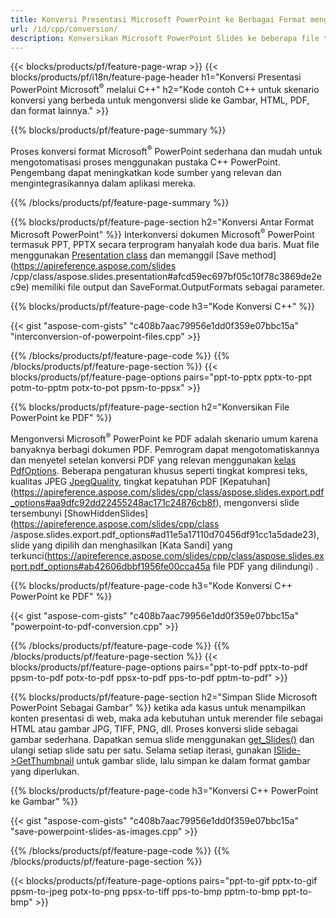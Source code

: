 ```yaml
---
title: Konversi Presentasi Microsoft PowerPoint ke Berbagai Format menggunakan C++
url: /id/cpp/conversion/
description: Konversikan Microsoft PowerPoint Slides ke beberapa file termasuk HTML, PDF, dan format gambar dalam aplikasi berbasis C++.
---
```


{{< blocks/products/pf/feature-page-wrap >}}
{{< blocks/products/pf/i18n/feature-page-header h1="Konversi Presentasi PowerPoint Microsoft<sup>®</sup> melalui C++" h2="Kode contoh C++ untuk skenario konversi yang berbeda untuk mengonversi slide ke Gambar, HTML, PDF, dan format lainnya." >}}

{{% blocks/products/pf/feature-page-summary %}}

Proses konversi format Microsoft<sup>®</sup> PowerPoint sederhana dan mudah untuk mengotomatisasi proses menggunakan pustaka C++ PowerPoint. Pengembang dapat meningkatkan kode sumber yang relevan dan mengintegrasikannya dalam aplikasi mereka. 

{{% /blocks/products/pf/feature-page-summary  %}}

{{% blocks/products/pf/feature-page-section  h2="Konversi Antar Format Microsoft PowerPoint" %}}
Interkonversi dokumen Microsoft<sup>®</sup> PowerPoint termasuk PPT, PPTX secara terprogram hanyalah kode dua baris. Muat file menggunakan [Presentation class](https://apireference.aspose.com/slides/cpp/class/aspose.slides.presentation) dan memanggil [Save method](https://apireference.aspose.com/slides /cpp/class/aspose.slides.presentation#afcd59ec697bf05c10f78c3869de2ec9e) memiliki file output dan SaveFormat.OutputFormats sebagai parameter.

{{% blocks/products/pf/feature-page-code h3="Kode Konversi C++" %}}

{{< gist "aspose-com-gists" "c408b7aac79956e1dd0f359e07bbc15a" "interconversion-of-powerpoint-files.cpp" >}}


{{% /blocks/products/pf/feature-page-code  %}}
{{% /blocks/products/pf/feature-page-section %}}
{{< blocks/products/pf/feature-page-options pairs="ppt-to-pptx pptx-to-ppt potm-to-pptm potx-to-pot ppsm-to-ppsx" >}}


{{% blocks/products/pf/feature-page-section  h2="Konversikan File PowerPoint ke PDF" %}}

Mengonversi Microsoft<sup>®</sup> PowerPoint ke PDF adalah skenario umum karena banyaknya berbagi dokumen PDF. Pemrogram dapat mengotomatiskannya dan menyetel setelan konversi PDF yang relevan menggunakan [kelas PdfOptions](https://apireference.aspose.com/slides/cpp/class/aspose.slides.export.pdf_options). Beberapa pengaturan khusus seperti tingkat kompresi teks, kualitas JPEG [JpegQuality](https://apireference.aspose.com/slides/cpp/class/aspose.slides.export.pdf_options#a6bbf3bd303430757aa85ac9e3d184861), tingkat kepatuhan PDF [Kepatuhan] (https://apireference.aspose.com/slides/cpp/class/aspose.slides.export.pdf_options#aa9dfc92dd22455248ac171c24876cb8f), mengonversi slide tersembunyi [ShowHiddenSlides](https://apireference.aspose.com/slides/cpp/class /aspose.slides.export.pdf_options#ad11e5a17110d70456df91cc1a5dade23), slide yang dipilih dan menghasilkan [Kata Sandi] yang terkunci(https://apireference.aspose.com/slides/cpp/class/aspose.slides.export.pdf_options#ab42606dbbf1956fe00cca45a file PDF yang dilindungi) .

{{% blocks/products/pf/feature-page-code h3="Kode Konversi C++ PowerPoint ke PDF" %}}

{{< gist "aspose-com-gists" "c408b7aac79956e1dd0f359e07bbc15a" "powerpoint-to-pdf-conversion.cpp" >}}

{{% /blocks/products/pf/feature-page-code  %}}
{{% /blocks/products/pf/feature-page-section %}}
{{< blocks/products/pf/feature-page-options pairs="ppt-to-pdf pptx-to-pdf ppsm-to-pdf potx-to-pdf ppsx-to-pdf pps-to-pdf pptm-to-pdf" >}}


{{% blocks/products/pf/feature-page-section  h2="Simpan Slide Microsoft PowerPoint Sebagai Gambar" %}}
ketika ada kasus untuk menampilkan konten presentasi di web, maka ada kebutuhan untuk merender file sebagai HTML atau gambar JPG, TIFF, PNG, dll. Proses konversi slide sebagai gambar sederhana. Dapatkan semua slide menggunakan [get_Slides()](https://apireference.aspose.com/slides/cpp/class/aspose.slides.presentation#a9981b38f5a01d9fa5482f05b0a75974c) dan ulangi setiap slide satu per satu. Selama setiap iterasi, gunakan [ISlide->GetThumbnail](https://apireference.aspose.com/slides/cpp/class/aspose.slides.i_slide#a7bd377d403ff886232df21351c1fe783) untuk gambar slide, lalu simpan ke dalam format gambar yang diperlukan. 

{{% blocks/products/pf/feature-page-code h3="Konversi C++ PowerPoint ke Gambar" %}}

{{< gist "aspose-com-gists" "c408b7aac79956e1dd0f359e07bbc15a" "save-powerpoint-slides-as-images.cpp" >}}

{{% /blocks/products/pf/feature-page-code %}}
{{% /blocks/products/pf/feature-page-section %}}

{{< blocks/products/pf/feature-page-options pairs="ppt-to-gif pptx-to-gif ppsm-to-jpeg potx-to-png ppsx-to-tiff pps-to-bmp pptm-to-bmp ppt-to-bmp" >}}